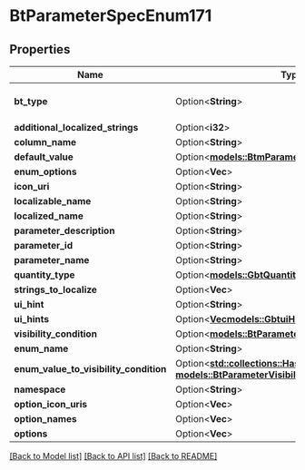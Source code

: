 # BtParameterSpecEnum171

## Properties

Name | Type | Description | Notes
------------ | ------------- | ------------- | -------------
**bt_type** | Option<**String**> | Type of JSON object. | [optional]
**additional_localized_strings** | Option<**i32**> |  | [optional]
**column_name** | Option<**String**> |  | [optional]
**default_value** | Option<[**models::BtmParameter1**](BTMParameter-1.md)> |  | [optional]
**enum_options** | Option<**Vec<String>**> |  | [optional]
**icon_uri** | Option<**String**> |  | [optional]
**localizable_name** | Option<**String**> |  | [optional]
**localized_name** | Option<**String**> |  | [optional]
**parameter_description** | Option<**String**> |  | [optional]
**parameter_id** | Option<**String**> |  | [optional]
**parameter_name** | Option<**String**> |  | [optional]
**quantity_type** | Option<[**models::GbtQuantityType**](GBTQuantityType.md)> |  | [optional]
**strings_to_localize** | Option<**Vec<String>**> |  | [optional]
**ui_hint** | Option<**String**> |  | [optional]
**ui_hints** | Option<[**Vec<models::GbtuiHint>**](GBTUIHint.md)> |  | [optional]
**visibility_condition** | Option<[**models::BtParameterVisibilityCondition177**](BTParameterVisibilityCondition-177.md)> |  | [optional]
**enum_name** | Option<**String**> |  | [optional]
**enum_value_to_visibility_condition** | Option<[**std::collections::HashMap<String, models::BtParameterVisibilityCondition177>**](BTParameterVisibilityCondition-177.md)> |  | [optional]
**namespace** | Option<**String**> |  | [optional]
**option_icon_uris** | Option<**Vec<String>**> |  | [optional]
**option_names** | Option<**Vec<String>**> |  | [optional]
**options** | Option<**Vec<String>**> |  | [optional]

[[Back to Model list]](../README.md#documentation-for-models) [[Back to API list]](../README.md#documentation-for-api-endpoints) [[Back to README]](../README.md)


